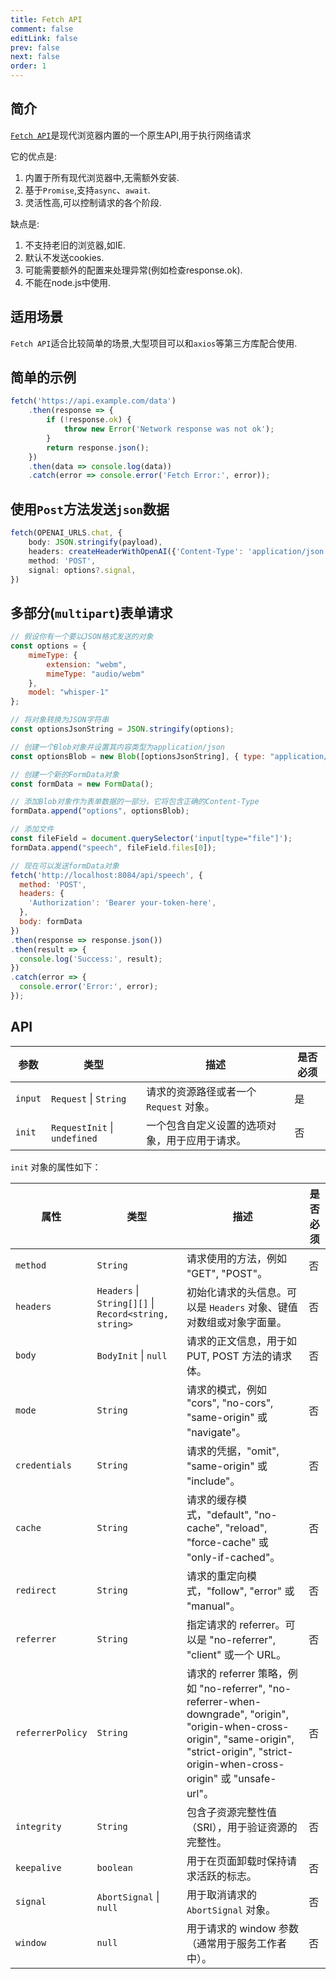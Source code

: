 ```yaml
---
title: Fetch API
comment: false
editLink: false
prev: false
next: false
order: 1
---
```


## 简介

[`Fetch API`](https://developer.mozilla.org/zh-CN/docs/Web/API/Fetch_API)是现代浏览器内置的一个原生API,用于执行网络请求

它的优点是:

1. 内置于所有现代浏览器中,无需额外安装.
2. 基于`Promise`,支持`async`、`await`.
3. 灵活性高,可以控制请求的各个阶段.

缺点是:

1. 不支持老旧的浏览器,如IE.
2. 默认不发送cookies.
3. 可能需要额外的配置来处理异常(例如检查response.ok).
4. 不能在node.js中使用.

## 适用场景

`Fetch API`适合比较简单的场景,大型项目可以和`axios`等第三方库配合使用.

## 简单的示例

```js
fetch('https://api.example.com/data')
    .then(response => {
        if (!response.ok) {
            throw new Error('Network response was not ok');
        }
        return response.json();
    })
    .then(data => console.log(data))
    .catch(error => console.error('Fetch Error:', error));
```

## 使用`Post`方法发送`json`数据

```ts
fetch(OPENAI_URLS.chat, {
    body: JSON.stringify(payload),
    headers: createHeaderWithOpenAI({'Content-Type': 'application/json'}),
    method: 'POST',
    signal: options?.signal,
})
```

## 多部分(`multipart`)表单请求

```js
// 假设你有一个要以JSON格式发送的对象
const options = {
    mimeType: {
        extension: "webm",
        mimeType: "audio/webm"
    },
    model: "whisper-1"
};

// 将对象转换为JSON字符串
const optionsJsonString = JSON.stringify(options);

// 创建一个Blob对象并设置其内容类型为application/json
const optionsBlob = new Blob([optionsJsonString], { type: "application/json" });

// 创建一个新的FormData对象
const formData = new FormData();

// 添加Blob对象作为表单数据的一部分，它将包含正确的Content-Type
formData.append("options", optionsBlob);

// 添加文件
const fileField = document.querySelector('input[type="file"]');
formData.append("speech", fileField.files[0]);

// 现在可以发送formData对象
fetch('http://localhost:8084/api/speech', {
  method: 'POST',
  headers: {
    'Authorization': 'Bearer your-token-here',
  },
  body: formData
})
.then(response => response.json())
.then(result => {
  console.log('Success:', result);
})
.catch(error => {
  console.error('Error:', error);
});
```

## API

| 参数      | 类型                           | 描述                        | 是否必须 |
|---------|------------------------------|---------------------------|------|
| `input` | `Request` \| `String`        | 请求的资源路径或者一个 `Request` 对象。 | 是    |
| `init`  | `RequestInit` \| `undefined` | 一个包含自定义设置的选项对象，用于应用于请求。   | 否    |

`init` 对象的属性如下：

| 属性               | 类型                                                    | 描述                                                                                                                                                                                      | 是否必须 |
|------------------|-------------------------------------------------------|-----------------------------------------------------------------------------------------------------------------------------------------------------------------------------------------|------|
| `method`         | `String`                                              | 请求使用的方法，例如 "GET", "POST"。                                                                                                                                                               | 否    |
| `headers`        | `Headers` \| `String[][]` \| `Record<string, string>` | 初始化请求的头信息。可以是 `Headers` 对象、键值对数组或对象字面量。                                                                                                                                                 | 否    |
| `body`           | `BodyInit` \| `null`                                  | 请求的正文信息，用于如 PUT, POST 方法的请求体。                                                                                                                                                           | 否    |
| `mode`           | `String`                                              | 请求的模式，例如 "cors", "no-cors", "same-origin" 或 "navigate"。                                                                                                                                 | 否    |
| `credentials`    | `String`                                              | 请求的凭据，"omit", "same-origin" 或 "include"。                                                                                                                                                | 否    |
| `cache`          | `String`                                              | 请求的缓存模式，"default", "no-cache", "reload", "force-cache" 或 "only-if-cached"。                                                                                                              | 否    |
| `redirect`       | `String`                                              | 请求的重定向模式，"follow", "error" 或 "manual"。                                                                                                                                                  | 否    |
| `referrer`       | `String`                                              | 指定请求的 referrer。可以是 "no-referrer", "client" 或一个 URL。                                                                                                                                     | 否    |
| `referrerPolicy` | `String`                                              | 请求的 referrer 策略，例如 "no-referrer", "no-referrer-when-downgrade", "origin", "origin-when-cross-origin", "same-origin", "strict-origin", "strict-origin-when-cross-origin" 或 "unsafe-url"。 | 否    |
| `integrity`      | `String`                                              | 包含子资源完整性值（SRI），用于验证资源的完整性。                                                                                                                                                              | 否    |
| `keepalive`      | `boolean`                                             | 用于在页面卸载时保持请求活跃的标志。                                                                                                                                                                      | 否    |
| `signal`         | `AbortSignal` \| `null`                               | 用于取消请求的 `AbortSignal` 对象。                                                                                                                                                               | 否    |
| `window`         | `null`                                                | 用于请求的 window 参数（通常用于服务工作者中）。                                                                                                                                                            | 否    |

